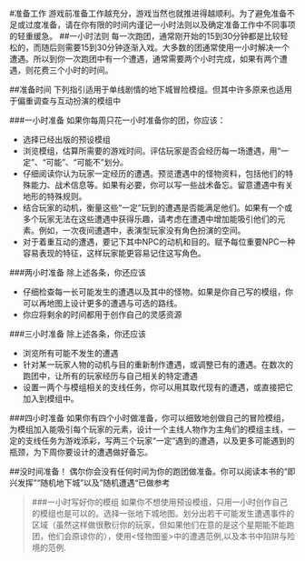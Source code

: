 #准备工作
游戏前准备工作越充分，游戏当然也就推进得越顺利。为了避免准备不足或过度准备，请在你有限的时间内谨记一小时法则以及确定准备工作中不同事项的轻重缓急。
##一小时法则
每一次跑团，通常刚开始的15到30分钟都是比较轻松的，而随后则需要15到30分钟逐渐入戏。大多数的团通常使用一小时解决一个遭遇。所以到你一次跑团中有一个遭遇，通常需要两个小时完成，如果有两个遭遇，则花费三个小时的时间。

##准备时间
下列指引适用于单线剧情的地下城冒险模组。但其中许多原来也适用于偏重调查与互动扮演的模组中

###一小时准备
如果你每周只花一小时准备你的团，你应该：
- 选择已经出版的预设模组
- 浏览模组，估算所需要的游戏时间。评估玩家是否会经历每一场遭遇，用“一定”、“可能”、“可能不”划分。
- 仔细阅读你认为玩家一定经历的遭遇。预览遭遇中的怪物资料，包括他们的特殊能力、战术信息等。如果有必要，你可以写一些战术备忘。留意遭遇中有关地形的特殊规则。
- 结合玩家的动机，衡量这些“一定”玩到的遭遇是否能满足他们。如果有一个或多个玩家无法在这些遭遇中获得乐趣，请考虑在遭遇中增加能吸引他们的元素。例如，一次夜间遭遇中，表演型玩家没有角色扮演的空间。
- 对于着重互动的遭遇，要记下其中NPC的动机和目的。赋予每位重要NPC一种容易表现的特征，这样玩家能更容易记住这写角色。

###两小时准备
除上述各条，你还应该
- 仔细检查每一长可能发生的遭遇以及其中的怪物。如果是你自己写的模组，你可以再地图上设计更多的遭遇与可选的路线。
- 你应将剩余的时间都用于创作自己的灵感资源

###三小时准备
除上述各条，你还应该
- 浏览所有可能不发生的遭遇
- 针对某一玩家人物的动机与目的重新制作遭遇，或调整已有的遭遇。在数次的跑团中，让所有的玩家经历与自己相关的特定遭遇
- 设置一两个与模组相关的支线任务，你可以用其取代现有的遭遇，或直接把它加入到模组中。

###四小时准备
如果你有四个小时做准备，你可以细致地创做自己的冒险模组，为模组加入能吸引每个玩家的元素，设计一个主线人物作为主角们的模组主线，一定的支线任务为游戏添彩，写两三个玩家“一定”遇到的遭遇，以及更多可能遇到的瓶颈，为下周你要设计的遭遇做好备忘。

##没时间准备！
偶尔你会没有任何时间为你的跑团做准备。你可以阅读本书的“即兴发挥”“随机地下城”以及”随机遭遇“已做参考

> ###一小时写好你的模组
> 如果你不想使用预设模组，只用一小时创作自己的模组也是可以的。选择一张地下城地图。划分出若干可能发生遭遇事件的区域（虽然这样做很敷衍你的玩家，但如果他们在意的是这个星期能不能跑团，他们会原谅你的），使用<怪物图鉴>中的遭遇范例,以及本书中陷阱与险境的范例.